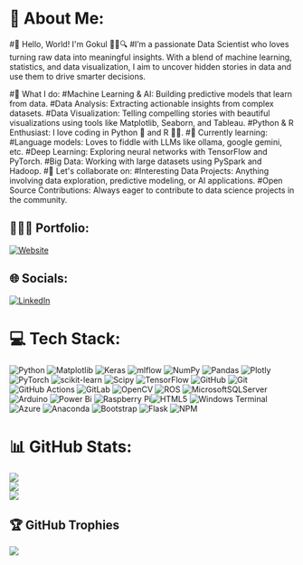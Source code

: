 # 💫 About Me:
#👋 Hello, World! I'm Gokul 👩‍💻🔍
#I’m a passionate Data Scientist who loves turning raw data into meaningful insights. With a blend of machine learning, statistics, and data visualization, I aim to uncover hidden stories in data and use them to drive smarter decisions.

#🔭 What I do:
#Machine Learning & AI: Building predictive models that learn from data.
#Data Analysis: Extracting actionable insights from complex datasets.
#Data Visualization: Telling compelling stories with beautiful visualizations using tools like Matplotlib, Seaborn, and Tableau.
#Python & R Enthusiast: I love coding in Python 🐍 and R 🧑‍🔬.
#🌱 Currently learning:
#Language models: Loves to fiddle with LLMs like ollama, google gemini, etc.
#Deep Learning: Exploring neural networks with TensorFlow and PyTorch.
#Big Data: Working with large datasets using PySpark and Hadoop.
#👯 Let's collaborate on:
#Interesting Data Projects: Anything involving data exploration, predictive modeling, or AI applications.
#Open Source Contributions: Always eager to contribute to data science projects in the community.

## 👨🏻‍💻 Portfolio:
[![Website](https://img.shields.io/badge/💻Portfolio-00457C?style=for-the-badge)](www.coming-soon.com) 

## 🌐 Socials:
[![LinkedIn](https://img.shields.io/badge/LinkedIn-%230077B5.svg?logo=linkedin&logoColor=white)](https://linkedin.com/in/gokulkrishna-s-gks) 

# 💻 Tech Stack:
![Python](https://img.shields.io/badge/python-3670A0?style=for-the-badge&logo=python&logoColor=ffdd54) ![Matplotlib](https://img.shields.io/badge/Matplotlib-%23ffffff.svg?style=for-the-badge&logo=Matplotlib&logoColor=black) ![Keras](https://img.shields.io/badge/Keras-%23D00000.svg?style=for-the-badge&logo=Keras&logoColor=white) ![mlflow](https://img.shields.io/badge/mlflow-%23d9ead3.svg?style=for-the-badge&logo=numpy&logoColor=blue) ![NumPy](https://img.shields.io/badge/numpy-%23013243.svg?style=for-the-badge&logo=numpy&logoColor=white) ![Pandas](https://img.shields.io/badge/pandas-%23150458.svg?style=for-the-badge&logo=pandas&logoColor=white) ![Plotly](https://img.shields.io/badge/Plotly-%233F4F75.svg?style=for-the-badge&logo=plotly&logoColor=white) ![PyTorch](https://img.shields.io/badge/PyTorch-%23EE4C2C.svg?style=for-the-badge&logo=PyTorch&logoColor=white) ![scikit-learn](https://img.shields.io/badge/scikit--learn-%23F7931E.svg?style=for-the-badge&logo=scikit-learn&logoColor=white) ![Scipy](https://img.shields.io/badge/SciPy-%230C55A5.svg?style=for-the-badge&logo=scipy&logoColor=%white) ![TensorFlow](https://img.shields.io/badge/TensorFlow-%23FF6F00.svg?style=for-the-badge&logo=TensorFlow&logoColor=white) ![GitHub](https://img.shields.io/badge/github-%23121011.svg?style=for-the-badge&logo=github&logoColor=white) ![Git](https://img.shields.io/badge/git-%23F05033.svg?style=for-the-badge&logo=git&logoColor=white) ![GitHub Actions](https://img.shields.io/badge/github%20actions-%232671E5.svg?style=for-the-badge&logo=githubactions&logoColor=white) ![GitLab](https://img.shields.io/badge/gitlab-%23181717.svg?style=for-the-badge&logo=gitlab&logoColor=white) ![OpenCV](https://img.shields.io/badge/opencv-%23white.svg?style=for-the-badge&logo=opencv&logoColor=white) ![ROS](https://img.shields.io/badge/ros-%230A0FF9.svg?style=for-the-badge&logo=ros&logoColor=white) ![MicrosoftSQLServer](https://img.shields.io/badge/Microsoft%20SQL%20Server-CC2927?style=for-the-badge&logo=microsoft%20sql%20server&logoColor=white)![Arduino](https://img.shields.io/badge/-Arduino-00979D?style=for-the-badge&logo=Arduino&logoColor=white) ![Power Bi](https://img.shields.io/badge/power_bi-F2C811?style=for-the-badge&logo=powerbi&logoColor=black) ![Raspberry Pi](https://img.shields.io/badge/-RaspberryPi-C51A4A?style=for-the-badge&logo=Raspberry-Pi)![HTML5](https://img.shields.io/badge/html5-%23E34F26.svg?style=for-the-badge&logo=html5&logoColor=white) ![Windows Terminal](https://img.shields.io/badge/Windows%20Terminal-%234D4D4D.svg?style=for-the-badge&logo=windows-terminal&logoColor=white) ![Azure](https://img.shields.io/badge/azure-%230072C6.svg?style=for-the-badge&logo=microsoftazure&logoColor=white) ![Anaconda](https://img.shields.io/badge/Anaconda-%2344A833.svg?style=for-the-badge&logo=anaconda&logoColor=white) ![Bootstrap](https://img.shields.io/badge/bootstrap-%238511FA.svg?style=for-the-badge&logo=bootstrap&logoColor=white) ![Flask](https://img.shields.io/badge/flask-%23000.svg?style=for-the-badge&logo=flask&logoColor=white) ![NPM](https://img.shields.io/badge/NPM-%23CB3837.svg?style=for-the-badge&logo=npm&logoColor=white) 
# 📊 GitHub Stats:
![](https://github-readme-stats.vercel.app/api?username=gokulkrishnas&theme=dark&hide_border=false&include_all_commits=false&count_private=false)<br/>
![](https://github-readme-streak-stats.herokuapp.com/?user=gokulkrishnas&theme=dark&hide_border=false)<br/>
![](https://github-readme-stats.vercel.app/api/top-langs/?username=gokulkrishnas&theme=dark&hide_border=false&include_all_commits=false&count_private=false&layout=compact)

## 🏆 GitHub Trophies
![](https://github-profile-trophy.vercel.app/?username=gokulkrishnas&theme=radical&no-frame=false&no-bg=true&margin-w=4)
